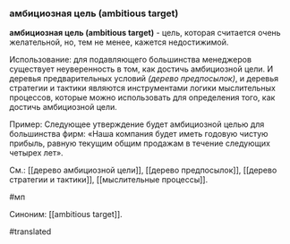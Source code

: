 ### амбициозная цель (ambitious target)

**амбициозная цель (ambitious target)** - цель, которая считается очень желательной, но, тем не менее, кажется недостижимой.

Использование: для подавляющего большинства менеджеров существует неуверенность в том, как достичь амбициозной цели. И деревья предварительных условий *(дерево предпосылок)*, и деревья стратегии и тактики являются инструментами логики мыслительных процессов, которые можно использовать для определения того, как достичь амбициозной цели.

Пример: Следующее утверждение будет амбициозной целью для большинства фирм: «Наша компания будет иметь годовую чистую прибыль, равную текущим общим продажам в течение следующих четырех лет».

См.: [[дерево амбициозной цели]], [[дерево предпосылок]], [[дерево стратегии и тактики]], [[мыслительные процессы]].

#мп

Синоним: [[ambitious target]].

#translated
